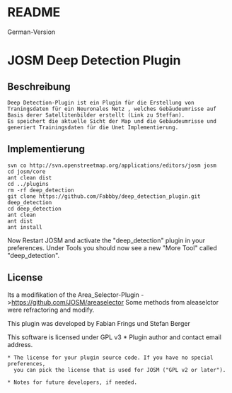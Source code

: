 README 
======
German-Version

# JOSM Deep Detection Plugin

## Beschreibung
    Deep Detection-Plugin ist ein Plugin für die Erstellung von Traningsdaten für ein Neuronales Netz , welches Gebäudeumrisse auf Basis derer Satellitenbilder erstellt (Link zu Steffan).
    Es speichert die aktuelle Sicht der Map und die Gebäudeumrisse und generiert Trainingsdaten für die Unet Implementierung.

   ## Implementierung


    svn co http://svn.openstreetmap.org/applications/editors/josm josm
    cd josm/core
    ant clean dist
    cd ../plugins
    rm -rf deep_detection
    git clone https://github.com/Fabbby/deep_detection_plugin.git deep_detection
    cd deep_detection
    ant clean
    ant dist
    ant install


Now Restart JOSM and activate the "deep_detection" plugin in your preferences. Under Tools you should now see a new "More Tool" called "deep_detection".


## License



Its a modifikation of the Area_Selector-Plugin ->https://github.com/JOSM/areaselector
Some methods from aleaselctor were refractoring and modify.

This plugin was developed by Fabian Frings und Stefan Berger

This software is licensed under GPL v3
    * Plugin author and contact email address.
    
    * The license for your plugin source code. If you have no special preferences, 
      you can pick the license that is used for JOSM ("GPL v2 or later").
      
    * Notes for future developers, if needed.
